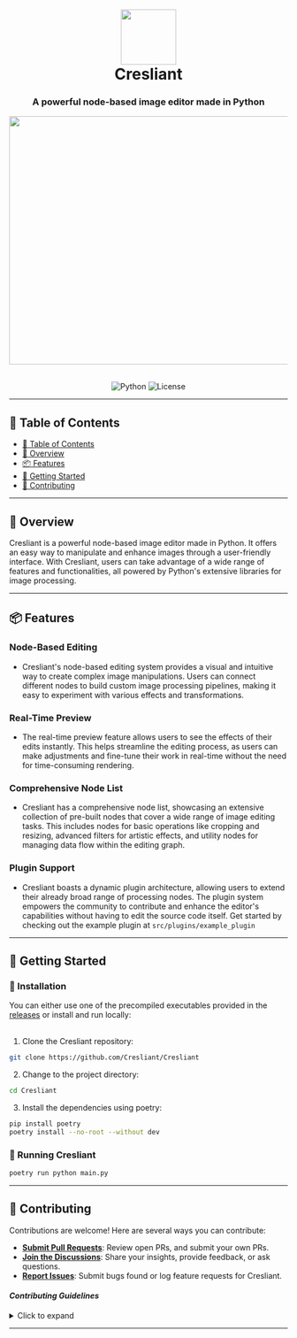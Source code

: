 <div align="center">
<h1 align="center">
<img src="./assets/icon.ico" width="100" />
<br>Cresliant</h1>
<h3>A powerful node-based image editor made in Python</h3>
<img align="center" src="https://cresliant.github.io/img/demo-image.png" width=800 height=449 />
<br/><br/>
<p align="center">
<img src="https://img.shields.io/badge/Python-3776AB.svg?style=flat-square&logo=Python&logoColor=white" alt="Python" />
<img src="https://img.shields.io/badge/License-GPL--3.0-orange.svg" alt="License" />
</p>
</div>

---

## 📖 Table of Contents
- [📖 Table of Contents](#-table-of-contents)
- [📍 Overview](#-overview)
- [📦 Features](#-features)
- [🚀 Getting Started](#-getting-started)
- [🤝 Contributing](#-contributing)
---


## 📍 Overview

Cresliant is a powerful node-based image editor made in Python. It offers an easy way to manipulate and enhance images through a user-friendly interface. With Cresliant, users can take advantage of a wide range of features and functionalities, all powered by Python's extensive libraries for image processing.

---

## 📦 Features

### Node-Based Editing
- Cresliant's node-based editing system provides a visual and intuitive way to create complex image manipulations. Users can connect different nodes to build custom image processing pipelines, making it easy to experiment with various effects and transformations.

### Real-Time Preview
- The real-time preview feature allows users to see the effects of their edits instantly. This helps streamline the editing process, as users can make adjustments and fine-tune their work in real-time without the need for time-consuming rendering.

### Comprehensive Node List
- Cresliant has a comprehensive node list, showcasing an extensive collection of pre-built nodes that cover a wide range of image editing tasks. This includes nodes for basic operations like cropping and resizing, advanced filters for artistic effects, and utility nodes for managing data flow within the editing graph.

### Plugin Support
- Cresliant boasts a dynamic plugin architecture, allowing users to extend their already broad range of processing nodes. The plugin system empowers the community to contribute and enhance the editor's capabilities without having to edit the source code itself. Get started by checking out the example plugin at `src/plugins/example_plugin`

---

## 🚀 Getting Started

### 🔧 Installation

You can either use one of the precompiled executables provided in the [releases](https://github.com/Cresliant/Cresliant/releases) or install and run locally:
<br/><br/>

1. Clone the Cresliant repository:
```sh
git clone https://github.com/Cresliant/Cresliant
```

2. Change to the project directory:
```sh
cd Cresliant
```

3. Install the dependencies using poetry:
```sh
pip install poetry
poetry install --no-root --without dev
```

### 🤖 Running Cresliant

```sh
poetry run python main.py
```

---

## 🤝 Contributing

Contributions are welcome! Here are several ways you can contribute:

- **[Submit Pull Requests](https://github.com/Cresliant/Cresliant/blob/main/CONTRIBUTING.md)**: Review open PRs, and submit your own PRs.
- **[Join the Discussions](https://github.com/Cresliant/Cresliant/discussions)**: Share your insights, provide feedback, or ask questions.
- **[Report Issues](https://github.com/Cresliant/Cresliant/issues)**: Submit bugs found or log feature requests for Cresliant.

#### *Contributing Guidelines*

<details closed>
<summary>Click to expand</summary>

1. **Fork the Repository**: Start by forking the project repository to your GitHub account.
2. **Clone Locally**: Clone the forked repository to your local machine using a Git client.
   ```sh
   git clone <your-forked-repo-url>
   ```
3. **Create a New Branch**: Always work on a new branch, giving it a descriptive name.
   ```sh
   git checkout -b new-feature-x
   ```
4. **Install Pre-commit Hooks**: So you don't forget to run them.
   ```sh
   poetry run pre-commit install
   ```
5. **Make Your Changes**: Develop and test your changes locally.
6. **Commit Your Changes**: Commit with a clear and concise message describing your updates.
   ```sh
   git commit -m 'Implemented new feature x.'
   ```
7. **Push to GitHub**: Push the changes to your forked repository.
   ```sh
   git push origin new-feature-x
   ```
8. **Submit a Pull Request**: Create a PR against the original project repository. Clearly describe the changes and their motivations.

Once your PR is reviewed and approved, it will be merged into the main branch.

</details>

---
